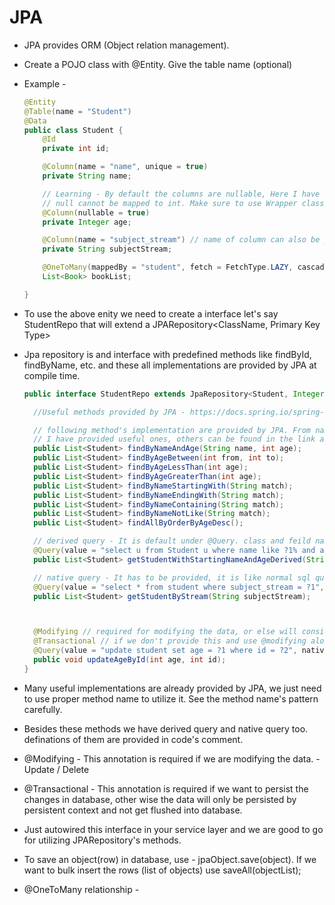 # JPA
* JPA provides ORM (Object relation management).
* Create a POJO class with @Entity. Give the table name (optional)
* Example -
  ``` java
  @Entity
  @Table(name = "Student")
  @Data
  public class Student {
      @Id
      private int id;
  
      @Column(name = "name", unique = true)
      private String name;
  
      // Learning - By default the columns are nullable, Here I have used int instead of Integer and got exception that
      // null cannot be mapped to int. Make sure to use Wrapper class for nullable fields.
      @Column(nullable = true)
      private Integer age;
  
      @Column(name = "subject_stream") // name of column can also be provided if it differs from the variable name used.
      private String subjectStream;

      @OneToMany(mappedBy = "student", fetch = FetchType.LAZY, cascade = CascadeType.ALL)
      List<Book> bookList;
  
  }
  ```

* To use the above enity we need to create a interface let's say StudentRepo that will extend a JPARepository<ClassName, Primary Key Type>
* Jpa repository is and interface with predefined methods like findById, findByName, etc. and these all implementations are provided by JPA at compile time.
  ``` java
  public interface StudentRepo extends JpaRepository<Student, Integer> {

    //Useful methods provided by JPA - https://docs.spring.io/spring-data/jpa/reference/jpa/query-methods.html

    // following method's implementation are provided by JPA. From name itself it is intuitive what each method says.
    // I have provided useful ones, others can be found in the link above
    public List<Student> findByNameAndAge(String name, int age);
    public List<Student> findByAgeBetween(int from, int to);
    public List<Student> findByAgeLessThan(int age);
    public List<Student> findByAgeGreaterThan(int age);
    public List<Student> findByNameStartingWith(String match);
    public List<Student> findByNameEndingWith(String match);
    public List<Student> findByNameContaining(String match);
    public List<Student> findByNameNotLike(String match);
    public List<Student> findAllByOrderByAgeDesc();

    // derived query - It is default under @Query. class and feild names have to be used instead of table name and column name
    @Query(value = "select u from Student u where name like ?1% and age = ?2") // Note: don't put single inverted commas('') after like
    public List<Student> getStudentWithStartingNameAndAgeDerived(String match, int age);

    // native query - It has to be provided, it is like normal sql query, hence the name native
    @Query(value = "select * from student where subject_stream = ?1", nativeQuery = true)
    public List<Student> getStudentByStream(String subjectStream);



    @Modifying // required for modifying the data, or else will consider it as read data
    @Transactional // if we don't provide this and use @modifying alone , this will throw transaction required exception.
    @Query(value = "update student set age = ?1 where id = ?2", nativeQuery = true)
    public void updateAgeById(int age, int id);
  }
  ```
* Many useful implementations are already provided by JPA, we just need to use proper method name to utilize it. See the method name's pattern carefully.
* Besides these methods we have derived query and native query too. definations of them are provided in code's comment.
* @Modifying - This annotation is required if we are modifying the data. - Update / Delete
* @Transactional - This annotation is required if we want to persist the changes in database, other wise the data will only be persisted by persistent context and not get flushed into database.
* Just autowired this interface in your service layer and we are good to go for utilizing JPARepository's methods.
* To save an object(row) in database, use - jpaObject.save(object). If we want to bulk insert the rows (list of objects) use saveAll(objectList);
* @OneToMany relationship - 
